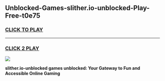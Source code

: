 
## Unblocked-Games-slither.io-unblocked-Play-Free-t0e75
<h3>
<a href="https://premium76.site?title=slither.io-unblocked&ref=09A">CLICK TO PLAY</a></h3>
<hr>

<h3>
<a href="https://premium76.site?title=slither.io-unblocked&ref=09A">CLICK 2 PLAY</a>
  
</h3>

<a href="https://premium76.site?title=slither.io-unblocked&ref=09A"><img src="https://clearcache.store/games.png"></a>


**slither.io-unblocked games unblocked: Your Gateway to Fun and Accessible Online Gaming**
